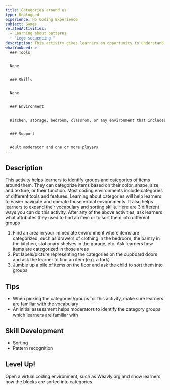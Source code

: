 ```yaml
---
title: Categories around us
type: Unplugged
experience: No Coding Experience
subject: Games
relatedActivities:
  - Learning about patterns
  - "Lego sequencing "
description: This activity gives learners an opportunity to understand and practice sorting.
whatYouNeed: >-
  ### Tools


  None


  ### Skills


  None


  ### Environment


  Kitchen, storage, bedroom, classrom, or any environment that includes different groupings of items


  ### Support


  Adult moderator and one or more players
---
```

## Description

This activity helps learners to identify groups and categories of items around them. They can categorize items based on their color, shape, size, and texture, or their function. Most coding environments include categories of different tools and features. Learning about categories will help learners to easier navigate and operate those virtual environments. It also helps learners to expand their vocabulary and sorting skills. Here are 3 different ways you can do this activity. After any of the above activities, ask learners what attributes they used to find an item or to sort them into different groups

1. Find an area in your immediate environment where items are categorized, such as drawers of clothing in the bedroom, the pantry in the kitchen, stationary shelves in the garage, etc. Ask learners how items are categorized in those areas
2. Put labels/picture representing the categories on the cupboard doors and ask the learner to find an item (e.g. a fork)
3. Jumble up a pile of items on the floor and ask the child to sort them into groups

## Tips

* When picking the categories/groups for this activity, make sure learners are familiar with the vocabulary
* An initial assessment helps moderators to identify the category groups which learners are familiar with

## Skill Development

* Sorting
* Pattern recognition

## Level Up!

Open a virtual coding environment, such as Weavly.org and show learners how the blocks are sorted into categories.